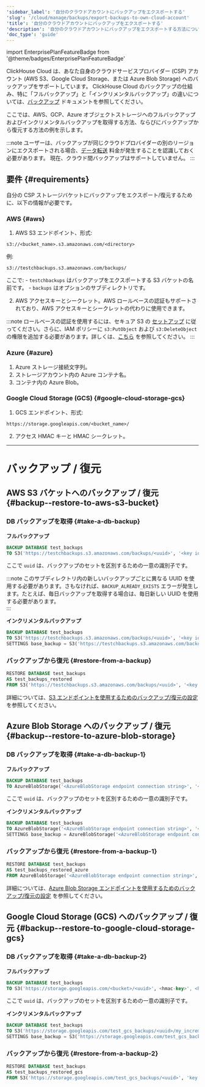 ```yaml
---
'sidebar_label': '自分のクラウドアカウントにバックアップをエクスポートする'
'slug': '/cloud/manage/backups/export-backups-to-own-cloud-account'
'title': '自分のクラウドアカウントにバックアップをエクスポートする'
'description': '自分のクラウドアカウントにバックアップをエクスポートする方法について説明します'
'doc_type': 'guide'
---
```


import EnterprisePlanFeatureBadge from '@theme/badges/EnterprisePlanFeatureBadge'

<EnterprisePlanFeatureBadge/>

ClickHouse Cloud は、あなた自身のクラウドサービスプロバイダー (CSP) アカウント (AWS S3、Google Cloud Storage、または Azure Blob Storage) へのバックアップをサポートしています。
ClickHouse Cloud のバックアップの仕組み、特に「フルバックアップ」と「インクリメンタルバックアップ」の違いについては、[バックアップ](overview.md) ドキュメントを参照してください。

ここでは、AWS、GCP、Azure オブジェクトストレージへのフルバックアップおよびインクリメンタルバックアップを取得する方法、ならびにバックアップから復元する方法の例を示します。

:::note
ユーザーは、バックアップが同じクラウドプロバイダーの別のリージョンにエクスポートされる場合、[データ転送](/cloud/manage/network-data-transfer) 料金が発生することを認識しておく必要があります。 現在、クラウド間バックアップはサポートしていません。
:::

## 要件 {#requirements}

自分の CSP ストレージバケットにバックアップをエクスポート/復元するために、以下の情報が必要です。

### AWS {#aws}

1. AWS S3 エンドポイント、形式:

```text
s3://<bucket_name>.s3.amazonaws.com/<directory>
```

  例: 
```text
s3://testchbackups.s3.amazonaws.com/backups/
```
  ここで:
    - `testchbackups` はバックアップをエクスポートする S3 バケットの名前です。
    - `backups` はオプションのサブディレクトリです。

2. AWS アクセスキーとシークレット。AWS ロールベースの認証もサポートされており、AWS アクセスキーとシークレットの代わりに使用できます。

:::note
ロールベースの認証を使用するには、セキュア S3 の [セットアップ](https://clickhouse.com/docs/cloud/security/secure-s3) に従ってください。さらに、IAM ポリシーに `s3:PutObject` および `s3:DeleteObject` の権限を追加する必要があります。詳しくは、[こちら](https://clickhouse.com/docs/cloud/security/secure-s3#option-2-manually-create-iam-role) を参照してください。
:::

### Azure {#azure}

1. Azure ストレージ接続文字列。
2. ストレージアカウント内の Azure コンテナ名。
3. コンテナ内の Azure Blob。

### Google Cloud Storage (GCS) {#google-cloud-storage-gcs}

1. GCS エンドポイント、形式:

```text
https://storage.googleapis.com/<bucket_name>/
```
2. アクセス HMAC キーと HMAC シークレット。

<hr/>

# バックアップ / 復元

## AWS S3 バケットへのバックアップ / 復元 {#backup--restore-to-aws-s3-bucket}

### DB バックアップを取得 {#take-a-db-backup}

**フルバックアップ**

```sql
BACKUP DATABASE test_backups 
TO S3('https://testchbackups.s3.amazonaws.com/backups/<uuid>', '<key id>', '<key secret>')
```

ここで `uuid` は、バックアップのセットを区別するための一意の識別子です。

:::note
このサブディレクトリ内の新しいバックアップごとに異なる UUID を使用する必要があります。さもなければ、`BACKUP_ALREADY_EXISTS` エラーが発生します。たとえば、毎日バックアップを取得する場合は、毎日新しい UUID を使用する必要があります。  
:::

**インクリメンタルバックアップ**

```sql
BACKUP DATABASE test_backups 
TO S3('https://testchbackups.s3.amazonaws.com/backups/<uuid>', '<key id>', '<key secret>') 
SETTINGS base_backup = S3('https://testchbackups.s3.amazonaws.com/backups/<base-backup-uuid>', '<key id>', '<key secret>')
```

### バックアップから復元 {#restore-from-a-backup}

```sql
RESTORE DATABASE test_backups 
AS test_backups_restored 
FROM S3('https://testchbackups.s3.amazonaws.com/backups/<uuid>', '<key id>', '<key secret>')
```

詳細については、[S3 エンドポイントを使用するためのバックアップ/復元の設定](/operations/backup#configuring-backuprestore-to-use-an-s3-endpoint) を参照してください。

## Azure Blob Storage へのバックアップ / 復元 {#backup--restore-to-azure-blob-storage}

### DB バックアップを取得 {#take-a-db-backup-1}

**フルバックアップ**

```sql
BACKUP DATABASE test_backups 
TO AzureBlobStorage('<AzureBlobStorage endpoint connection string>', '<container>', '<blob>/<uuid>');
```

ここで `uuid` は、バックアップのセットを区別するための一意の識別子です。

**インクリメンタルバックアップ**

```sql
BACKUP DATABASE test_backups 
TO AzureBlobStorage('<AzureBlobStorage endpoint connection string>', '<container>', '<blob>/<uuid>/my_incremental') 
SETTINGS base_backup = AzureBlobStorage('<AzureBlobStorage endpoint connection string>', '<container>', '<blob>/<uuid>')
```

### バックアップから復元 {#restore-from-a-backup-1}

```sql
RESTORE DATABASE test_backups 
AS test_backups_restored_azure 
FROM AzureBlobStorage('<AzureBlobStorage endpoint connection string>', '<container>', '<blob>/<uuid>')
```

詳細については、[Azure Blob Storage エンドポイントを使用するためのバックアップ/復元の設定](/operations/backup#configuring-backuprestore-to-use-an-azureblobstorage-endpoint) を参照してください。

## Google Cloud Storage (GCS) へのバックアップ / 復元 {#backup--restore-to-google-cloud-storage-gcs}

### DB バックアップを取得 {#take-a-db-backup-2}

**フルバックアップ**

```sql
BACKUP DATABASE test_backups 
TO S3('https://storage.googleapis.com/<bucket>/<uuid>', <hmac-key>', <hmac-secret>)
```
ここで `uuid` は、バックアップのセットを区別するための一意の識別子です。

**インクリメンタルバックアップ**

```sql
BACKUP DATABASE test_backups 
TO S3('https://storage.googleapis.com/test_gcs_backups/<uuid>/my_incremental', 'key', 'secret')
SETTINGS base_backup = S3('https://storage.googleapis.com/test_gcs_backups/<uuid>', 'key', 'secret')
```

### バックアップから復元 {#restore-from-a-backup-2}

```sql
RESTORE DATABASE test_backups 
AS test_backups_restored_gcs 
FROM S3('https://storage.googleapis.com/test_gcs_backups/<uuid>', 'key', 'secret')
```
